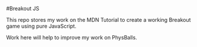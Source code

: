#Breakout JS

This repo stores my work on the MDN Tutorial to create a working Breakout game using pure JavaScript.

Work here will help to improve my work on PhysBalls.
